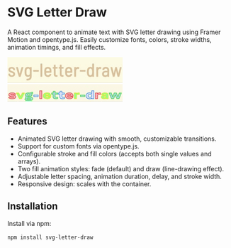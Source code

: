 # SVG Letter Draw

A React component to animate text with SVG letter drawing using Framer Motion and opentype.js. Easily customize fonts, colors, stroke widths, animation timings, and fill effects.

![Demo GIF 1](./example/public/example1.gif)
![Demo GIF 2](./example/public/example2.gif)

## Features

- Animated SVG letter drawing with smooth, customizable transitions.
- Support for custom fonts via opentype.js.
- Configurable stroke and fill colors (accepts both single values and arrays).
- Two fill animation styles: fade (default) and draw (line-drawing effect).
- Adjustable letter spacing, animation duration, delay, and stroke width.
- Responsive design: scales with the container.

## Installation

Install via npm:

```bash
npm install svg-letter-draw
